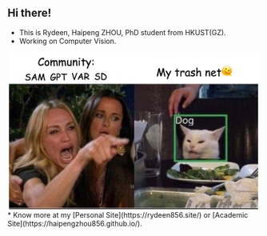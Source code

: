 ## Hi there!
* This is Rydeen, Haipeng ZHOU, PhD student from HKUST(GZ).<br>
* Working on Computer Vision.<be>
<center>
  <img src="https://github.com/lesslie856/lesslie856.github.io/blob/main/caprice_fig/meme_net.png" width="500" title=":p">
</center>
* Know more at my [Personal Site](https://rydeen856.site/) or [Academic Site](https://haipengzhou856.github.io/). <br>

<!--
**haipengzhou856/haipengzhou856** is a ✨ _special_ ✨ repository because its `README.md` (this file) appears on your GitHub profile.

Here are some ideas to get you started:

- 🔭 I’m currently working on ...
- 🌱 I’m currently learning ...
- 👯 I’m looking to collaborate on ...
- 🤔 I’m looking for help with ...
- 💬 Ask me about ...
- 📫 How to reach me: ...
- 😄 Pronouns: ...
- ⚡ Fun fact: ...
-->
